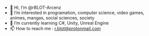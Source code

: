 - 👋 Hi, I’m @rBLOT-Arcenz
- 👀 I’m interested in programation, computer science, video games, animes, mangas, social sciences, society
- 🌱 I’m currently learning C#, Unity, Unreal Engine
- 📫 How to reach me : r.blot@protonmail.com

<!---
rBLOT-Arcenz/rBLOT-Arcenz is a ✨ special ✨ repository because its `README.md` (this file) appears on your GitHub profile.
You can click the Preview link to take a look at your changes.
--->

